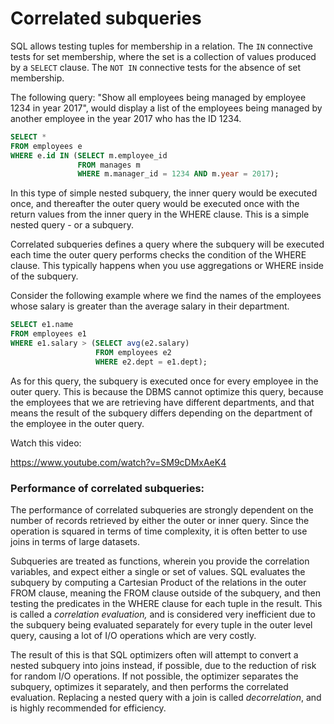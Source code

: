 # Correlated subqueries

SQL allows testing tuples for membership in a relation. The `IN` connective tests for set membership, where the set is a collection of values produced by a `SELECT` clause. The `NOT IN` connective tests for the absence of set membership.

The following query: "Show all employees being managed by employee 1234 in year 2017", would display a list of the employees being managed by another employee in the year 2017 who has the ID 1234.

```sql
SELECT * 
FROM employees e
WHERE e.id IN (SELECT m.employee_id 
               FROM manages m
               WHERE m.manager_id = 1234 AND m.year = 2017);
```

In this type of simple nested subquery, the inner query would be executed once, and thereafter the outer query would be executed once with the return values from the inner query in the WHERE clause. This is a simple nested query - or a subquery.

Correlated subqueries defines a query where the subquery will be executed each time the outer query performs checks the condition of the WHERE clause. This typically happens when you use aggregations or WHERE inside of the subquery. 

Consider the following example where we find the names of the employees whose salary is greater than the average salary in their department.

```sql
SELECT e1.name 
FROM employees e1
WHERE e1.salary > (SELECT avg(e2.salary) 
               	   FROM employees e2
                   WHERE e2.dept = e1.dept);
```

As for this query, the subquery is executed once for every employee in the outer query. This is because the DBMS cannot optimize this query, because the employees that we are retrieving have different departments, and that means the result of the subquery differs depending on the department of the employee in the outer query.

Watch this video:

https://www.youtube.com/watch?v=SM9cDMxAeK4

### Performance of correlated subqueries:

The performance of correlated subqueries are strongly dependent on the number of records retrieved by either the outer or inner query. Since the operation is squared in terms of time complexity, it is often better to use joins in terms of large datasets.

Subqueries are treated as functions, wherein you provide the correlation variables, and expect either a single or set of values. SQL evaluates the subquery by computing a Cartesian Product of the relations in the outer FROM clause, meaning the FROM clause outside of the subquery, and then testing the predicates in the WHERE clause for each tuple in the result. This is called a *correlation evaluation,* and is considered very inefficient due to the subquery being evaluated separately for every tuple in the outer level query, causing a lot of I/O operations which are very costly.

The result of this is that SQL optimizers often will attempt to convert a nested subquery into joins instead, if possible, due to the reduction of risk for random I/O operations. If not possible, the optimizer separates the subquery, optimizes it separately, and then performs the correlated evaluation. Replacing a nested query with a join is called *decorrelation*, and is highly recommended for efficiency.